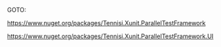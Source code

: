 GOTO:

https://www.nuget.org/packages/Tennisi.Xunit.ParallelTestFramework

https://www.nuget.org/packages/Tennisi.Xunit.ParallelTestFramework.UI
